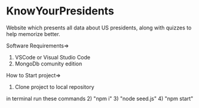 # KnowYourPresidents

Website which presents all data about US presidents, along with quizzes to help memorize better.

Software Requirements=>
1) VSCode or Visual Studio Code
2) MongoDb comunity edition

How to Start project=>
1) Clone project to local repository

in terminal run these commands
2) "npm i"
3) "node seed.js"
4) "npm start"
